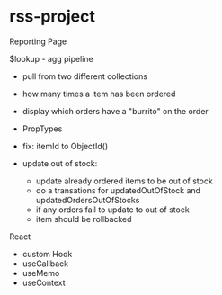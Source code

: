# rss-project

Reporting Page

$lookup - agg pipeline
- pull from two different collections
- how many times a item has been ordered

- display which orders have a "burrito" on the order
- PropTypes

- fix: itemId to ObjectId()

- update out of stock: 
    - update already ordered items to be out of stock
    - do a transations for updatedOutOfStock and updatedOrdersOutOfStocks
    - if any orders fail to update to out of stock
    - item should be rollbacked 

React
- custom Hook
- useCallback
- useMemo
- useContext

